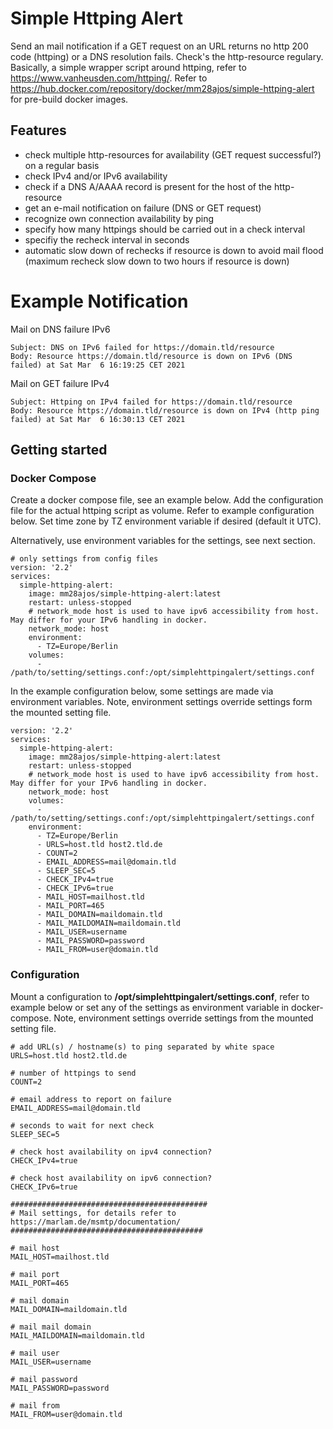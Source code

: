 # Simple Httping Alert
Send an mail notification if a GET request on an URL returns no http 200 code (httping) or a DNS resolution fails. Check's the http-resource regulary.
Basically, a simple wrapper script around httping, refer to https://www.vanheusden.com/httping/. Refer to https://hub.docker.com/repository/docker/mm28ajos/simple-httping-alert for pre-build docker images.

## Features
* check multiple http-resources for availability (GET request successful?) on a regular basis
* check IPv4 and/or IPv6 availability
* check if a DNS A/AAAA record is present for the host of the http-resource
* get an e-mail notification on failure (DNS or GET request)
* recognize own connection availability by ping
* specify how many httpings should be carried out in a check interval
* specifiy the recheck interval in seconds
* automatic slow down of rechecks if resource is down to avoid mail flood (maximum recheck slow down to two hours if resource is down)

# Example Notification

Mail on DNS failure IPv6
```
Subject: DNS on IPv6 failed for https://domain.tld/resource
Body: Resource https://domain.tld/resource is down on IPv6 (DNS failed) at Sat Mar  6 16:19:25 CET 2021
```

Mail on GET failure IPv4
```
Subject: Httping on IPv4 failed for https://domain.tld/resource
Body: Resource https://domain.tld/resource is down on IPv4 (http ping failed) at Sat Mar  6 16:30:13 CET 2021
```

## Getting started
### Docker Compose
Create a docker compose file, see an example below. Add the configuration file for the actual httping script as volume. Refer to example configuration below. Set time zone by TZ environment variable if desired (default it UTC).

Alternatively, use environment variables for the settings, see next section.

```
# only settings from config files
version: '2.2'
services:
  simple-httping-alert:
    image: mm28ajos/simple-httping-alert:latest
    restart: unless-stopped
    # network_mode host is used to have ipv6 accessibility from host. May differ for your IPv6 handling in docker.
    network_mode: host
    environment:
      - TZ=Europe/Berlin
    volumes:
      - /path/to/setting/settings.conf:/opt/simplehttpingalert/settings.conf
```
In the example configuration below, some settings are made via environment variables. Note, environment settings override settings form the mounted setting file. 
```
version: '2.2'
services:
  simple-httping-alert:
    image: mm28ajos/simple-httping-alert:latest
    restart: unless-stopped
    # network_mode host is used to have ipv6 accessibility from host. May differ for your IPv6 handling in docker.
    network_mode: host
    volumes:
      - /path/to/setting/settings.conf:/opt/simplehttpingalert/settings.conf
    environment:
      - TZ=Europe/Berlin
      - URLS=host.tld host2.tld.de
      - COUNT=2
      - EMAIL_ADDRESS=mail@domain.tld
      - SLEEP_SEC=5
      - CHECK_IPv4=true
      - CHECK_IPv6=true
      - MAIL_HOST=mailhost.tld
      - MAIL_PORT=465
      - MAIL_DOMAIN=maildomain.tld
      - MAIL_MAILDOMAIN=maildomain.tld
      - MAIL_USER=username
      - MAIL_PASSWORD=password
      - MAIL_FROM=user@domain.tld
```
### Configuration

Mount a configuration to **/opt/simplehttpingalert/settings.conf**, refer to example below or set any of the settings as environment variable in docker-compose. Note, environment settings override settings from the mounted setting file.

```
# add URL(s) / hostname(s) to ping separated by white space
URLS=host.tld host2.tld.de

# number of httpings to send
COUNT=2

# email address to report on failure
EMAIL_ADDRESS=mail@domain.tld

# seconds to wait for next check
SLEEP_SEC=5

# check host availability on ipv4 connection?
CHECK_IPv4=true

# check host availability on ipv6 connection?
CHECK_IPv6=true

############################################
# Mail settings, for details refer to https://marlam.de/msmtp/documentation/
###########################################

# mail host
MAIL_HOST=mailhost.tld

# mail port
MAIL_PORT=465

# mail domain
MAIL_DOMAIN=maildomain.tld

# mail mail domain
MAIL_MAILDOMAIN=maildomain.tld

# mail user
MAIL_USER=username

# mail password
MAIL_PASSWORD=password

# mail from
MAIL_FROM=user@domain.tld
```
